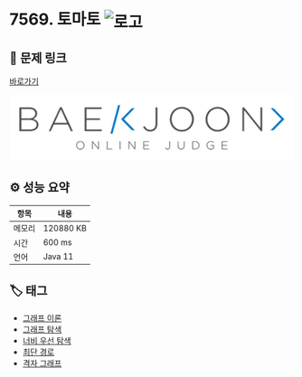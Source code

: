 # 7569. 토마토 <img src="https://d2gd6pc034wcta.cloudfront.net/tier/11.svg" alt="로고" height="32" style="vertical-align: middle;" />

## 🔗 문제 링크

[바로가기](https://www.acmicpc.net/problem/7569)

![백준 로고](../../images/boj.png)

## ⚙️ 성능 요약

| 항목   | 내용      |
| ------ | --------- |
| 메모리 | 120880 KB |
| 시간   | 600 ms    |
| 언어   | Java 11   |

## 🏷️ 태그

- [그래프 이론](https://www.acmicpc.net/problemset?sort=ac_desc&algo=7)
- [그래프 탐색](https://www.acmicpc.net/problemset?sort=ac_desc&algo=11)
- [너비 우선 탐색](https://www.acmicpc.net/problemset?sort=ac_desc&algo=126)
- [최단 경로](https://www.acmicpc.net/problemset?sort=ac_desc&algo=215)
- [격자 그래프](https://www.acmicpc.net/problemset?sort=ac_desc&algo=221)
